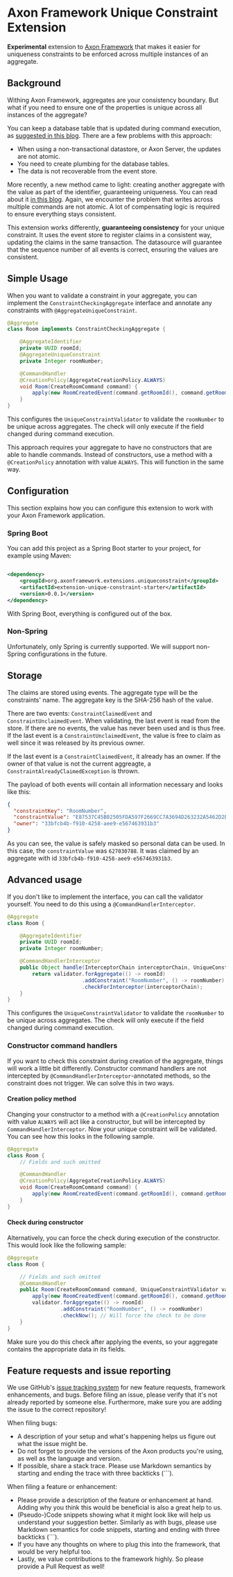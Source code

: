 # Axon Framework Unique Constraint Extension

**Experimental** extension to [Axon Framework](https://axoniq.io) that makes it easier for uniqueness
constraints to be enforced across multiple instances of an aggregate.

## Background

Withing Axon Framework, aggregates are your consistency boundary.
But what if you need to ensure one of the properties is unique across all instances of the aggregate?

You can keep a database table that is updated during command execution,
as [suggested in this blog](https://developer.axoniq.io/w/set-based-consistency-validation).
There are a few problems with this approach:

- When using a non-transactional datastore, or Axon Server, the updates are not atomic.
- You need to create plumbing for the database tables.
- The data is not recoverable from the event store.

More recently, a new method came to light: creating another aggregate with the value as part of the identifier,
guaranteeing uniqueness. You can read about
it [in this blog](https://developer.axoniq.io/w/set-based-consistency-validation-revisited).
Again, we encounter the problem that writes across multiple commands are not atomic.
A lot of compensating logic is required to ensure everything stays consistent.

This extension works differently, **guaranteeing consistency** for your unique constraint.
It uses the event store to register claims in a consistent way, updating the claims in the same transaction.
The datasource will guarantee that the sequence number of all events is correct, ensuring the values are consistent.

## Simple Usage

When you want to validate a constraint in your aggregate, you can implement the `ConstraintCheckingAggregate` interface and 
annotate any constraints with `@AggregateUniqueConstraint`.

```java
@Aggregate
class Room implements ConstraintCheckingAggregate {

    @AggregateIdentifier
    private UUID roomId;
    @AggregateUniqueConstraint
    private Integer roomNumber;

    @CommandHandler
    @CreationPolicy(AggregateCreationPolicy.ALWAYS)
    void Room(CreateRoomCommand command) {
        apply(new RoomCreatedEvent(command.getRoomId(), command.getRoomNumber(), command.getRoomDescription()));
    }
}
```

This configures the `UniqueConstraintValidator` to validate the `roomNumber` to be unique across aggregates.
The check will only execute if the field changed during command execution.

This approach requires your aggregate to have no constructors that are able to handle commands.
Instead of constructors, use a method with a `@CreationPolicy` annotation with value `ALWAYS`.
This will function in the same way.

## Configuration

This section explains how you can configure this extension to work with your Axon Framework application.

### Spring Boot

You can add this project as a Spring Boot starter to your project, for example using Maven:

```xml

<dependency>
    <groupId>org.axonframework.extensions.uniqueconstraint</groupId>
    <artifactId>extension-unique-constraint-starter</artifactId>
    <version>0.0.1</version>
</dependency>
```

With Spring Boot, everything is configured out of the box.

### Non-Spring
Unfortunately, only Spring is currently supported. We will support non-Spring configurations in the future.

## Storage

The claims are stored using events.
The aggregate type will be the constraints' name.
The aggregate key is the SHA-256 hash of the value.

There are two events: `ConstraintClaimedEvent` and `ConstraintUnclaimedEvent`. When validating, the last event is read
from the store.
If there are no events, the value has never been used and is thus free. If the last event is
a `ConstraintUnclaimedEvent`, the value is free to claim as well since it was released by its previous owner.

If the last event is a `ConstraintClaimedEvent`, it already has an owner. If the owner of that value is not the current
aggreagte, a `ConstraintAlreadyClaimedException` is thrown.

The payload of both events will contain all information necessary and looks like this:

```json lines
{
  "constraintKey": "RoomNumber",
  "constraintValue": "E87537C45B02505FDA597F2669CC7A3694D263232A5462D2B48255385004B55C",
  "owner": "33bfcb4b-f910-4258-aee9-e567463931b3"
}
```

As you can see, the value is safely masked so personal data can be used. In this case, the `constraintValue` was `627030788`. It was claimed
by an aggregate with id `33bfcb4b-f910-4258-aee9-e567463931b3`.

## Advanced usage
If you don't like to implement the interface, you can call the validator yourself. 
You need to do this using a `@CommandHandlerInterceptor`.

```java
@Aggregate
class Room {

    @AggregateIdentifier
    private UUID roomId;
    private Integer roomNumber;

    @CommandHandlerInterceptor
    public Object handle(InterceptorChain interceptorChain, UniqueConstraintValidator validator) throws Exception {
        return validator.forAggregate(() -> roomId)
                        .addConstraint("RoomNumber", () -> roomNumber)
                        .checkForInterceptor(interceptorChain);
    }
}
```

This configures the `UniqueConstraintValidator` to validate the `roomNumber` to be unique across aggregates.
The check will only execute if the field changed during command execution.

### Constructor command handlers

If you want to check this constraint during creation of the aggregate, things will work a little bit differently.
Constructor command handlers are not intercepted by `@CommandHandlerInterceptor`-annotated methods, so the constraint
does not trigger. We can solve this in two ways.

#### Creation policy method

Changing your constructor to a method with a `@CreationPolicy` annotation with value `ALWAYS` will act like a
constructor,
but will be intercepted by `CommandHandlerInterceptor`. Now your unique constraint will be validated. You can see how
this looks in the following sample.

```java
@Aggregate
class Room {
    // Fields and such omitted

    @CommandHandler
    @CreationPolicy(AggregateCreationPolicy.ALWAYS)
    void Room(CreateRoomCommand command) {
        apply(new RoomCreatedEvent(command.getRoomId(), command.getRoomNumber(), command.getRoomDescription()));
    }
}
```

#### Check during constructor

Alternatively, you can force the check during execution of the constructor. This would look like the following sample:

```java
@Aggregate
class Room {

    // Fields and such omitted
    @CommandHandler
    public Room(CreateRoomCommand command, UniqueConstraintValidator validator) {
        apply(new RoomCreatedEvent(command.getRoomId(), command.getRoomNumber(), command.getRoomDescription()));
        validator.forAggregate(() -> roomId)
                 .addConstraint("RoomNumber", () -> roomNumber)
                 .checkNow(); // Will force the check to be done
    }
}
```

Make sure you do this check after applying the events, so your aggregate contains the appropriate data in its fields.


## Feature requests and issue reporting

We use GitHub's [issue tracking system](https://github.com/AxonFramework/extension-unique-constraint/issues) for new feature requests, framework enhancements, and bugs.
Before filing an issue, please verify that it's not already reported by someone else.
Furthermore, make sure you are adding the issue to the correct repository!

When filing bugs:
* A description of your setup and what's happening helps us figure out what the issue might be.
* Do not forget to provide the versions of the Axon products you're using, as well as the language and version.
* If possible, share a stack trace.
  Please use Markdown semantics by starting and ending the trace with three backticks (```).

When filing a feature or enhancement:
* Please provide a description of the feature or enhancement at hand.
  Adding why you think this would be beneficial is also a great help to us.
* (Pseudo-)Code snippets showing what it might look like will help us understand your suggestion better.
  Similarly as with bugs, please use Markdown semantics for code snippets, starting and ending with three backticks (```).
* If you have any thoughts on where to plug this into the framework, that would be very helpful too.
* Lastly, we value contributions to the framework highly.
  So please provide a Pull Request as well!
